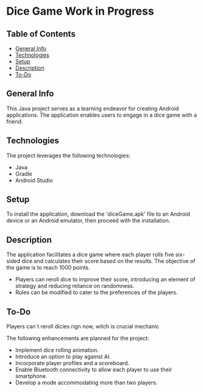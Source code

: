# Dice Game Work in Progress

## Table of Contents
* [General Info](#general-info)
* [Technologies](#technologies)
* [Setup](#setup)
* [Description](#description)
* [To-Do](#to-do)

## General Info
This Java project serves as a learning endeavor for creating Android applications. The application enables users to engage in a dice game with a friend.

## Technologies
The project leverages the following technologies:
* Java
* Gradle
* Android Studio

## Setup
To install the application, download the 'diceGame.apk' file to an Android device or an Android emulator, then proceed with the installation.

## Description
The application facilitates a dice game where each player rolls five six-sided dice and calculates their score based on the results. The objective of the game is to reach 1000 points.
- Players can reroll dice to improve their score, introducing an element of strategy and reducing reliance on randomness.
- Rules can be modified to cater to the preferences of the players.

## To-Do
Players can`t reroll dicies rign now, witch is crucial mechanic

The following enhancements are planned for the project:
* Implement dice rolling animation.
* Introduce an option to play against AI.
* Incorporate player profiles and a scoreboard.
* Enable Bluetooth connectivity to allow each player to use their smartphone.
* Develop a mode accommodating more than two players.
